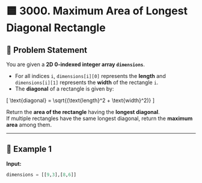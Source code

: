 # 🟦 3000. Maximum Area of Longest Diagonal Rectangle

## 📘 Problem Statement
You are given a **2D 0-indexed integer array `dimensions`**.  

- For all indices `i`, `dimensions[i][0]` represents the **length** and `dimensions[i][1]` represents the **width** of the rectangle `i`.  
- The **diagonal** of a rectangle is given by:  

\[
\text{diagonal} = \sqrt{(\text{length}^2 + \text{width}^2)}
\]

Return the **area of the rectangle** having the **longest diagonal**.  
If multiple rectangles have the same longest diagonal, return the **maximum area** among them.  

---

## 📝 Example 1
**Input:**
```python
dimensions = [[9,3],[8,6]]
```
